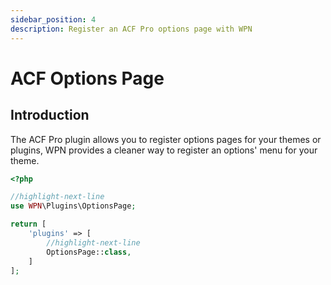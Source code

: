 ```yaml
---
sidebar_position: 4
description: Register an ACF Pro options page with WPN
---
```


# ACF Options Page

## Introduction

The ACF Pro plugin allows you to register options pages for your themes or plugins, WPN provides a cleaner way to register
an options' menu for your theme.

```php
<?php

//highlight-next-line
use WPN\Plugins\OptionsPage;

return [
    'plugins' => [
        //highlight-next-line
        OptionsPage::class,
    ]
];
```
